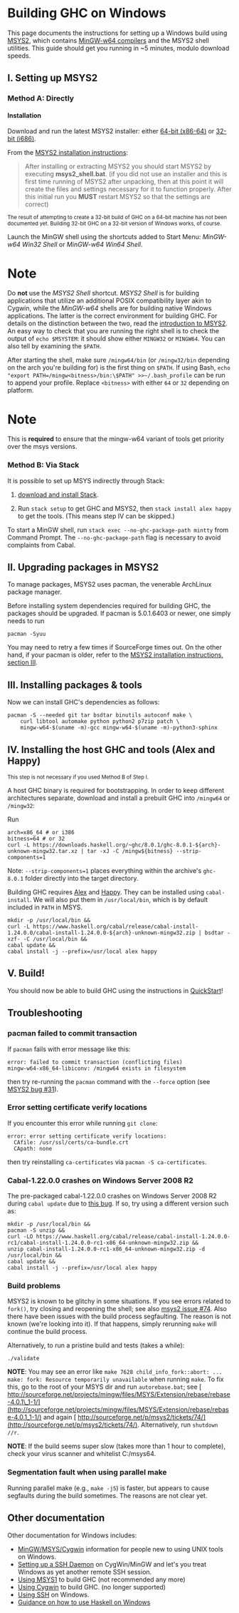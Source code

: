 # Building GHC on Windows






This page documents the instructions for setting up a Windows build using [
MSYS2](http://sourceforge.net/projects/msys2/), which contains [
MinGW-w64 compilers](http://mingw-w64.org/) and the MSYS2 shell utilities.  This guide should get you running in \~5 minutes, modulo download speeds.


## I. Setting up MSYS2


### Method A: Directly


#### Installation



Download and run the latest MSYS2 installer: either [
64-bit (x86-64)](https://sourceforge.net/projects/msys2/files/Base/x86_64/) or [
32-bit (i686)](http://sourceforge.net/projects/msys2/files/Base/i686/).



From the [
MSYS2 installation instructions](http://sourceforge.net/p/msys2/wiki/MSYS2%20installation/):


>
>
> After installing or extracting MSYS2 you should start MSYS2 by executing **msys2\_shell.bat**. (if you did not use an installer and this is first time running of MSYS2 after unpacking, then at this point it will create the files and settings necessary for it to function properly. After this initial run you **MUST** restart MSYS2 so that the settings are correct)
>
>


<sub>The result of attempting to create a 32-bit build of GHC on a 64-bit machine has not been documented yet. Building 32-bit GHC on a 32-bit version of Windows works, of course.</sub>



Launch the MinGW shell using the shortcuts added to Start Menu: *MinGW-w64 Win32 Shell* or *MinGW-w64 Win64 Shell*.


# Note



Do **not** use the *MSYS2 Shell* shortcut.  *MSYS2 Shell* is for building applications that utilize an additional POSIX compatibility layer akin to Cygwin, while the *MinGW-w64* shells are for building native Windows applications.  The latter is the correct environment for building GHC.  For details on the distinction between the two, read the [
introduction to MSYS2](https://sourceforge.net/p/msys2/wiki/MSYS2%20introduction/).  An easy way to check that you are running the right shell is to check the output of `echo $MSYSTEM`: it should show either `MINGW32` or `MINGW64`.  You can also tell by examining the `$PATH`.



After starting the shell, make sure `/mingw64/bin` (or `/mingw32/bin` depending on the arch you're building for) is the first thing on `$PATH`. If using Bash, `echo "export PATH=/mingw<bitness>/bin:\$PATH" >>~/.bash_profile` can be run to append your profile. Replace `<bitness>` with either `64` or `32` depending on platform.


# Note



This is **required** to ensure that the mingw-w64 variant of tools get priority over the msys versions.


### Method B: Via Stack



It is possible to set up MSYS indirectly through Stack:


1. [
  download and install Stack](https://docs.haskellstack.org/en/stable/install_and_upgrade/#windows).

1. Run `stack setup` to get GHC and MSYS2, then `stack install alex happy` to get the tools.  (This means step IV can be skipped.)


To start a MinGW shell, run `stack exec --no-ghc-package-path mintty` from Command Prompt.  The `--no-ghc-package-path` flag is necessary to avoid complaints from Cabal.


## II. Upgrading packages in MSYS2



To manage packages, MSYS2 uses pacman, the venerable ArchLinux package manager.



Before installing system dependencies required for building GHC, the packages should be upgraded.  If pacman is 5.0.1.6403 or newer, one simply needs to run


```
pacman -Syuu
```


You may need to retry a few times if SourceForge times out.  On the other hand, if your pacman is older, refer to the [
MSYS2 installation instructions, section III](https://sourceforge.net/p/msys2/wiki/MSYS2%20installation/#iii-updating-packages).


## III. Installing packages & tools



Now we can install GHC's dependencies as follows:


```
pacman -S --needed git tar bsdtar binutils autoconf make \
    curl libtool automake python python2 p7zip patch \
    mingw-w64-$(uname -m)-gcc mingw-w64-$(uname -m)-python3-sphinx
```

## IV. Installing the host GHC and tools (Alex and Happy)



<sub>This step is not necessary if you used Method B of Step I.</sub>



A host GHC binary is required for bootstrapping. In order to keep different architectures separate, download and install a prebuilt GHC into `/mingw64` or `/mingw32`:



Run


```
arch=x86_64 # or i386
bitness=64 # or 32
curl -L https://downloads.haskell.org/~ghc/8.0.1/ghc-8.0.1-${arch}-unknown-mingw32.tar.xz | tar -xJ -C /mingw${bitness} --strip-components=1
```


Note: `--strip-components=1` places everything within the archive's `ghc-8.0.1` folder directly into the target directory.



Building GHC requires [ Alex](http://www.haskell.org/alex/) and [
Happy](http://www.haskell.org/happy/).  They can be installed using `cabal-install`. We will also put them in `/usr/local/bin`, which is by default included in `PATH` in MSYS.


```
mkdir -p /usr/local/bin &&
curl -L https://www.haskell.org/cabal/release/cabal-install-1.24.0.0/cabal-install-1.24.0.0-${arch}-unknown-mingw32.zip | bsdtar -xzf- -C /usr/local/bin &&
cabal update &&
cabal install -j --prefix=/usr/local alex happy
```

## V. Build!



You should now be able to build GHC using the instructions in [QuickStart](building/quick-start)!


## Troubleshooting


### pacman failed to commit transaction



If `pacman` fails with error message like this:


```wiki
error: failed to commit transaction (conflicting files)
mingw-w64-x86_64-libiconv: /mingw64 exists in filesystem
```


then try re-running the `pacman` command with the `--force` option (see [
MSYS2 bug \#31](https://github.com/msys2/msys2.github.io/issues/31)).


### Error setting certificate verify locations



If you encounter this error while running `git clone`:


```wiki
error: error setting certificate verify locations:
  CAfile: /usr/ssl/certs/ca-bundle.crt
  CApath: none
```


then try reinstalling `ca-certificates` via `pacman -S ca-certificates`.


### Cabal-1.22.0.0 crashes on Windows Server 2008 R2



The pre-packaged cabal-1.22.0.0 crashes on Windows Server 2008 R2 during `cabal update` due to [
this bug](https://github.com/haskell/cabal/issues/2331).  If so, try using a different version such as:


```
mkdir -p /usr/local/bin &&
pacman -S unzip &&
curl -LO https://www.haskell.org/cabal/release/cabal-install-1.24.0.0-rc1/cabal-install-1.24.0.0-rc1-x86_64-unknown-mingw32.zip &&
unzip cabal-install-1.24.0.0-rc1-x86_64-unknown-mingw32.zip -d /usr/local/bin &&
cabal update &&
cabal install -j --prefix=/usr/local alex happy
```

### Build problems



MSYS2 is known to be glitchy in some situations. If you see errors related to `fork()`, try closing and reopening the shell; see also [
msys2 issue \#74](http://sourceforge.net/p/msys2/tickets/74/). Also there have been issues with the build process segfaulting. The reason is not known (we're looking into it). If that happens, simply rerunning `make` will continue the build process.



Alternatively, to run a pristine build and tests (takes a while):


```
./validate
```


**NOTE**: You may see an error like `make 7628 child_info_fork::abort: ... make: fork: Resource temporarily unavailable` when running `make`. To fix this, go to the root of your MSYS dir and run `autorebase.bat`; see [
http://sourceforge.net/projects/mingw/files/MSYS/Extension/rebase/rebase-4.0.1\_1-1/](http://sourceforge.net/projects/mingw/files/MSYS/Extension/rebase/rebase-4.0.1_1-1/) and again [
http://sourceforge.net/p/msys2/tickets/74/](http://sourceforge.net/p/msys2/tickets/74/). Alternatively, run `shutdown //r`.



**NOTE**: If the build seems super slow (takes more than 1 hour to complete), check your virus scanner and whitelist C:/msys64.


### Segmentation fault when using parallel make



Running parallel make (e.g., `make -j5`) is faster, but appears to cause segfaults during the build sometimes. The reasons are not clear yet.


## Other documentation



Other documentation for Windows includes:


- [MinGW/MSYS/Cygwin](building/platforms/windows) information for people new to using UNIX tools on Windows.
- [Setting up a SSH Daemon](building/windows/sshd) on CygWin/MinGW and let's you treat Windows as yet another remote SSH session.
- [Using MSYS1](building/preparation/windows/msy-s1) to build GHC (not recommended any more)
- [Using Cygwin](building/windows/cygwin) to build GHC. (no longer supported)
- [Using SSH](building/windows/ssh) on Windows.
- [
  Guidance on how to use Haskell on Windows](http://www.haskell.org/haskellwiki/Windows)
